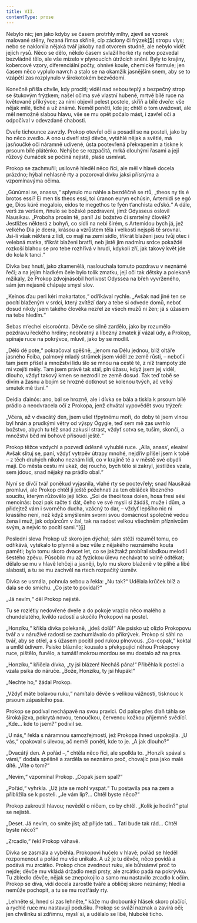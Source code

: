 ```yaml
---
title: VII.
contentType: prose
---
```


  

Nebylo nic; jen jako kdyby se časem protrhly mlhy, zjevil se vzorek malované stěny, řezaná římsa skříně, cíp záclony či frýzek[\[5\]](./resources/undefined) stropu vlys; nebo se naklonila nějaká tvář jakoby nad otvorem studně, ale nebylo vidět jejích rysů. Něco se dělo, někdo časem svlažil horké rty nebo pozvedal bezvládné tělo, ale vše mizelo v plynoucích útržcích snění. Byly to krajiny, kobercové vzory, diferenciální počty, ohnivé koule, chemické formule; jen časem něco vyplulo navrch a stalo se na okamžik jasnějším snem, aby se to vzápětí zas rozplynulo v širokotokém bezvědomí.

Konečně přišla chvíle, kdy procitl; viděl nad sebou teplý a bezpečný strop se štukovým frýzkem; našel očima své vlastní hubené, mrtvě bílé ruce na květované přikrývce; za nimi objevil pelest postele, skříň a bílé dveře: vše nějak milé, tiché a už známé. Neměl ponětí, kde je; chtěl o tom uvažovat, ale měl nemožně slabou hlavu, vše se mu opět počalo mást, i zavřel oči a odpočíval v odevzdané chabosti.

Dveře tichounce zavrzly. Prokop otevřel oči a posadil se na posteli, jako by ho něco zvedlo. A ono u dveří stojí děvče, vytáhlé nějak a světlé, má jasňoučké oči náramně udivené, ústa pootevřená překvapením a tiskne k prsoum bílé pláténko. Nehýbe se rozpačitá, mrká dlouhými řasami a její růžový čumáček se počíná nejistě, plaše usmívat.

Prokop se zachmuřil; usilovně hleděl něco říci, ale měl v hlavě docela prázdno; hýbal nehlasně rty a pozoroval dívku jaksi přísnýma a vzpomínavýma očima.

„Gúnúmai se, anassa,“ splynulo mu náhle a bezděčně se rtů, „theos ny tis é brotos essi? Ei men tis theos essi, toi úranon euryn echúsin, Artemidi se egó ge, Dios kúré megaloio, eidos te megethos te fyén t’anchista eďskó.“ A dále, verš za veršem, řinulo se božské pozdravení, jímž Odysseus oslovil Nausikau. „Proboha prosím tě, paní! Jsi božstvo či smrtelný člověk? Jestližes některá z bohyň, co sídlí na nebi širém, s Artemidou bych já, jež velkého Dia je dcera, krásou a vzrůstem těla i velkostí nejspíš tě srovnal. Jsi-li však některá z lidí, co mají na zemi sídlo, třikrát blaženi jsou tvůj otec i velebná matka, třikrát blaženi bratři, neb jistě jim nadmíru srdce pokaždé rozkoší blahou se pro tebe rozhřívá v hrudi, kdykoli zří, jak takový květ jde do kola k tanci.“

Dívka bez hnutí, jako zkamenělá, naslouchala tomuto pozdravu v neznámé řeči; a na jejím hladkém čele bylo tolik zmatku, její oči tak dětsky a polekaně mžikaly, že Prokop zdvojnásobil horlivost Odyssea na břeh vyvrženého, sám jen nejasně chápaje smysl slov.

„Keinos ďau peri kéri makartatos,“ odříkával rychle. „Avšak nad jiné ten se pocítí blaženým v srdci, který zvítězí dary a tebe si odvede domů, neboť dosud nikdy jsem takého člověka nezřel ze všech mužů ni žen; já s úžasem na tebe hledím.“

Sebas m’echei eisoroónta. Děvče se silně zardělo, jako by rozumělo pozdravu řeckého hrdiny; neobratný a líbezný zmatek jí vázal údy, a Prokop, spínaje ruce na pokrývce, mluvil, jako by se modlil.

„Déló dé pote,“ pokračoval spěšně, „jenom na Délu jednou, blíž oltáře jasného Foiba, palmový mladý strůmek jsem viděl ze země růsti, – neboť i tam jsem přišel a množství lidu šlo se mnou na cestě té, z níž trampoty zlé mi vzejíti měly. Tam jsem právě tak stál, pln úžasu, když jsem jej viděl, dlouho, vždyť takový kmen se nezrodil ze země dosud. Tak teď tobě se divím a žasnu a bojím se hrozně dotknout se kolenou tvých, ač velký smutek mě tísní.“

Deidia ďainós: ano, bál se hrozně, ale i dívka se bála a tiskla k prsoum bílé prádlo a neodvracela očí z Prokopa, jenž chvátal vypovědět svou trýzeň:

„Včera, až v dvacátý den, jsem ušel třpytnému moři, do doby té jsem vlnou byl hnán a prudkými větry od výspy Ógygie, teď sem mě zas uvrhlo božstvo, abych tu též snad zakusil strast, vždyť sotva se, tuším, skončí, a množství běd mi bohové přisoudí ještě.“

Prokop těžce vzdychl a pozvedl úděsně vyhublé ruce. „Alla, anass’, eleaire! Avšak slituj se, paní, vždyť vytrpěv útrapy mnohé, nejdřív přišel jsem k tobě – z těch druhých nikoho neznám lidí, co v krajině té a v městě své obydlí mají. Do města cestu mi ukaž, dej roucho, bych tělo si zakryl, jestližes vzala, sem jdouc, snad nějaký na prádlo obal.“

Nyní se dívčí tvář poněkud vyjasnila, vlahé rty se pootevřely; snad Nausikaá promluví, ale Prokop chtěl jí ještě požehnati za ten obláček líbezného soucitu, kterým růžovělo její líčko. „Soi de theoi tosa doien, hosa fresi sési menoinás: bozi pak račte ti dát, čeho ve své mysli si žádáš, muže i dům, a přidejtež vám i svorného ducha, vzácný to dar, – vždyť lepšího nic ni krasšího není, než když smýšlením svorni svou domácnost společně vedou žena i muž, jak odpůrcům v žal, tak na radost velkou všechněm příznivcům svým, a nejvíc to pocítí sami.“[\[6\]](./resources/undefined)

Poslední slova Prokop už skoro jen dýchal; sám stěží rozuměl tomu, co odříkává, vytékalo to plynně a bez vůle z nějakého neznámého kouta paměti; bylo tomu skoro dvacet let, co se jakžtakž probíral sladkou melodií šestého zpěvu. Působilo mu až fyzickou úlevu nechávat to volně odtékat; dělalo se mu v hlavě lehčeji a jasněji, bylo mu skoro blaženě v té plihé a libé slabosti, a tu se mu zachvěl na rtech rozpačitý úsměv.

Dívka se usmála, pohnula sebou a řekla: „Nu tak?“ Udělala krůček blíž a dala se do smíchu. „Co jste to povídal?“

„Já nevím,“ děl Prokop nejistě.

Tu se rozlétly nedovřené dveře a do pokoje vrazilo něco malého a chundelatého, kviklo radostí a skočilo Prokopovi na postel.

„Honzíku,“ křikla dívka polekaně, „jdeš dolů!“ Ale psisko už olízlo Prokopovu tvář a v náruživé radosti se zachumlávalo do přikrývek. Prokop si sáhl na tvář, aby se otřel, a s úžasem pocítil pod rukou plnovous. „Co-copak,“ koktal a umlkl údivem. Psisko bláznilo; kousalo s překypující něhou Prokopovy ruce, pištělo, funělo, a tumáš! mokrou mordou se mu dostalo až na prsa.

„Honzíku,“ křičela dívka, „ty jsi blázen! Necháš pána!“ Přiběhla k posteli a vzala psíka do náruče. „Bože, Honzíku, ty jsi hlupák!“

„Nechte ho,“ žádal Prokop.

„Vždyť máte bolavou ruku,“ namítalo děvče s velikou vážností, tisknouc k prsoum zápasícího psa.

Prokop se podíval nechápavě na svou pravici. Od palce přes dlaň táhla se široká jizva, pokrytá novou, tenoučkou, červenou kožkou příjemně svědící. „Kde… kde to jsem?“ podivil se.

„U nás,“ řekla s náramnou samozřejmostí, jež Prokopa ihned uspokojila. „U vás,“ opakoval s úlevou, ač neměl ponětí, kde to je. „A jak dlouho?“

„Dvacátý den. A pořád –,“ chtěla něco říci, ale spolkla to. „Honzík spával s vámi,“ dodala spěšně a zarděla se neznámo proč, chovajíc psa jako malé dítě. „Víte o tom?“

„Nevím,“ vzpomínal Prokop. „Copak jsem spal?“

„Pořád,“ vyhrkla. „Už jste se mohl vyspat.“ Tu postavila psa na zem a přiblížila se k posteli. „Je vám líp?… Chtěl byste něco?“

Prokop zakroutil hlavou; nevěděl o ničem, co by chtěl. „Kolik je hodin?“ ptal se nejistě.

„Deset. Já nevím, co smíte jíst; až přijde tati… Tati bude tak rád… Chtěl byste něco?“

„Zrcadlo,“ řekl Prokop váhavě.

Dívka se zasmála a vyběhla. Prokopovi hučelo v hlavě; pořád se hleděl rozpomenout a pořád mu vše unikalo. A už je tu děvče, něco povídá a podává mu zrcátko. Prokop chce zvednout ruku, ale bůhsámví proč to nejde; děvče mu vkládá držadlo mezi prsty, ale zrcátko padá na pokrývku. Tu zbledlo děvče, nějak se znepokojilo a samo mu nastavilo zrcadlo k očím. Prokop se dívá, vidí docela zarostlé tváře a obličej skoro neznámý; hledí a nemůže pochopit, a tu se mu roztřásly rty.

„Lehněte si, hned si zas lehněte,“ káže mu drobounký hlásek skoro plačící, a rychlé ruce mu nastavují podušku. Prokop se sváží naznak a zavírá oči; jen chvilinku si zdřímnu, myslí si, a udělalo se libé, hluboké ticho.
